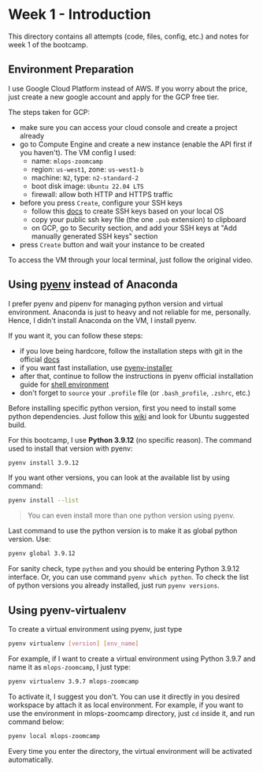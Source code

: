 # Week 1 - Introduction

This directory contains all attempts (code, files, config, etc.) and notes for week 1 of the bootcamp.


## Environment Preparation

I use Google Cloud Platform instead of AWS. If you worry about the price, just create a new google account and apply for the GCP free tier.

The steps taken for GCP:
* make sure you can access your cloud console and create a project already
* go to Compute Engine and create a new instance (enable the API first if you haven't). The VM config I used:
	* name: `mlops-zoomcamp`
	* region: `us-west1`, zone: `us-west1-b`
	* machine: `N2`, type: `n2-standard-2`
	* boot disk image: `Ubuntu 22.04 LTS`
	* firewall: allow both HTTP and HTTPS traffic
* before you press `Create`, configure your SSH keys
	* follow this [docs](https://cloud.google.com/compute/docs/connect/create-ssh-keys) to create SSH keys based on your local OS
	* copy your public ssh key file (the one `.pub` extension) to clipboard
	* on GCP, go to Security section, and add your SSH keys at "Add manually generated SSH keys" section
* press `Create` button and wait your instance to be created

To access the VM through your local terminal, just follow the original video.


## Using [pyenv](https://github.com/pyenv/pyenv) instead of Anaconda

I prefer pyenv and pipenv for managing python version and virtual environment. Anaconda is just to heavy and not reliable for me, personally.
Hence, I didn't install Anaconda on the VM, I install pyenv.

If you want it, you can follow these steps:
* if you love being hardcore, follow the installation steps with git in the official [docs](https://github.com/pyenv/pyenv#basic-github-checkout)
* if you want fast installation, use [pyenv-installer](https://github.com/pyenv/pyenv-installer)
* after that, continue to follow the instructions in pyenv official installation guide for [shell environment](https://github.com/pyenv/pyenv#set-up-your-shell-environment-for-pyenv)
* don't forget to `source` your `.profile` file (or `.bash_profile`, `.zshrc`, etc.)

Before installing specific python version, first you need to install some python dependencies.
Just follow this [wiki](https://github.com/pyenv/pyenv/wiki#suggested-build-environment) and look for Ubuntu suggested build.

For this bootcamp, I use **Python 3.9.12** (no specific reason). The command used to install that version with pyenv:

```bash
pyenv install 3.9.12
```

If you want other versions, you can look at the available list by using command:

```bash
pyenv install --list
```

> You can even install more than one python version using pyenv.

Last command to use the python version is to make it as global python version. Use:

```bash
pyenv global 3.9.12
```

For sanity check, type `python` and you should be entering Python 3.9.12 interface. Or, you can use command `pyenv which python`.
To check the list of python versions you already installed, just run `pyenv versions`.


## Using pyenv-virtualenv

To create a virtual environment using pyenv, just type

```bash
pyenv virtualenv [version] [env_name]
```

For example, if I want to create a virtual environment using Python 3.9.7 and name it as `mlops-zoomcamp`, I just type:

```bash
pyenv virtualenv 3.9.7 mlops-zoomcamp
```

To activate it, I suggest you don't. You can use it directly in you desired workspace by attach it as local environment.
For example, if you want to use the environment in mlops-zoomcamp directory, just `cd` inside it, and run command below:

```bash
pyenv local mlops-zoomcamp
```

Every time you enter the directory, the virtual environment will be activated automatically.

